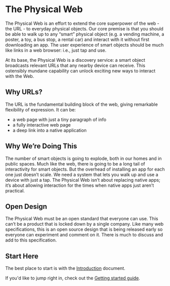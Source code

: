The Physical Web
====

The Physical Web is an effort to extend the core superpower of the web - the URL - to everyday physical objects. Our core premise is that you should be able to walk up to any “smart” physical object (e.g. a vending machine, a poster, a toy, a bus stop, a rental car) and interact with it without first downloading an app. The user experience of smart objects should be much like links in a web browser: i.e., just tap and use.

At its base, the Physical Web is a discovery service: a smart object broadcasts relevant URLs that any nearby device can receive. This ostensibly mundane capability can unlock exciting new ways to interact with the Web. 

## Why URLs?

The URL is the fundamental building block of the web, giving remarkable flexibility of expression. It can be:

* a web page with just a tiny paragraph of info
* a fully interactive web page
* a deep link into a native application

## Why We’re Doing This

The number of smart objects is going to explode, both in our homes and in public spaces. Much like the web, there is going to be a long tail of interactivity for smart objects. But the overhead of installing an app for each one just doesn’t  scale. We need a system that lets you walk up and use a device with just a tap. The Physical Web isn’t about replacing native apps; it’s about allowing interaction for the times when native apps just aren’t practical.

## Open Design

The Physical Web must be an open standard that everyone can use. This can’t be a product that is locked down by a single company. Like many web specifications, this is an open source design that is being released early so everyone can experiment and comment on it. There is much to discuss and add to this specification.

## Start Here

The best place to start is with the [Introduction](http://github.com/google/physical-web/blob/master/documentation/introduction.md) document.

If you'd like to jump right in, check out the [Getting started guide](http://github.com/google/physical-web/blob/master/documentation/getting_started.md).
